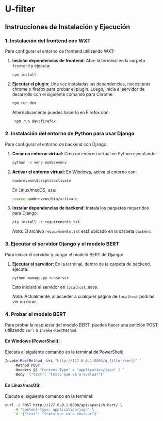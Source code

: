 # U-filter

## Instrucciones de Instalación y Ejecución

### 1. Instalación del frontend con WXT

Para configurar el entorno de frontend utilizando WXT:

1. **Instalar dependencias de frontend:**
   Abre la terminal en la carpeta `frontend` y ejecuta:
   ```bash
   npm install
   ```

2. **Ejecutar el plugin:**
   Una vez instaladas las dependencias, necesitarás chrome o firefox para probar el plugin. Luego, inicia el servidor de desarrollo con el siguiente comando para Chrome:

   ```bash
   npm run dev
   ```

    Alternativamente puedes hacerlo en Firefox con:
   ```bash
    npm run dev:firefox
   ```

### 2. Instalación del entorno de Python para usar Django

Para configurar el entorno de backend con Django:

1. **Crear un entorno virtual:**
   Crea un entorno virtual en Python ejecutando:

   ```bash
   python -m venv nombrevenv
   ```

2. **Activar el entorno virtual:**
   En Windows, activa el entorno con:

   ```bash
   nombrevenv\Scripts\activate
   ```

   En Linux/macOS, usa:

   ```bash
   source nombrevenv/bin/activate
   ```

3. **Instalar dependencias de backend:**
   Instala los paquetes requeridos para Django:

   ```bash
   pip install -r requirements.txt
   ```

   *Nota:* El archivo `requirements.txt` está ubicado en la carpeta `backend`.

### 3. Ejecutar el servidor Django y el modelo BERT

Para iniciar el servidor y cargar el modelo BERT de Django:

1. **Ejecutar el servidor:**
   En la terminal, dentro de la carpeta de backend, ejecuta:

   ```bash
   python manage.py runserver
   ```

   Esto iniciará el servidor en `localhost:8000`.

   *Nota:* Actualmente, al acceder a cualquier página de `localhost` podrías ver un error.

### 4. Probar el modelo BERT

Para probar la respuesta del modelo BERT, puedes hacer una petición POST utilizando `curl` o `Invoke-RestMethod`.

#### En Windows (PowerShell):

Ejecuta el siguiente comando en la terminal de PowerShell:

```powershell
Invoke-RestMethod -Uri "http://127.0.0.1:8000/u_filter/bert/" `
    -Method POST `
    -Headers @{ "Content-Type" = "application/json" } `
    -Body '{"text": "texto que va a evaluar"}'
```

#### En Linux/macOS:

Ejecuta el siguiente comando en la terminal:

```bash
curl -X POST http://127.0.0.1:8000/api/spanish-bert/ \
    -H "Content-Type: application/json" \
    -d '{"text": "texto que va a evaluar"}'
```
